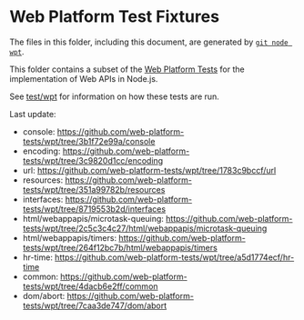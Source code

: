 # Web Platform Test Fixtures

The files in this folder, including this document,
are generated by [`git node wpt`][].

This folder contains a subset of the [Web Platform Tests][] for the
implementation of Web APIs in Node.js.

See [test/wpt](../../wpt/README.md) for information on how these tests are run.

Last update:

- console: https://github.com/web-platform-tests/wpt/tree/3b1f72e99a/console
- encoding: https://github.com/web-platform-tests/wpt/tree/3c9820d1cc/encoding
- url: https://github.com/web-platform-tests/wpt/tree/1783c9bccf/url
- resources: https://github.com/web-platform-tests/wpt/tree/351a99782b/resources
- interfaces: https://github.com/web-platform-tests/wpt/tree/8719553b2d/interfaces
- html/webappapis/microtask-queuing: https://github.com/web-platform-tests/wpt/tree/2c5c3c4c27/html/webappapis/microtask-queuing
- html/webappapis/timers: https://github.com/web-platform-tests/wpt/tree/264f12bc7b/html/webappapis/timers
- hr-time: https://github.com/web-platform-tests/wpt/tree/a5d1774ecf/hr-time
- common: https://github.com/web-platform-tests/wpt/tree/4dacb6e2ff/common
- dom/abort: https://github.com/web-platform-tests/wpt/tree/7caa3de747/dom/abort

[Web Platform Tests]: https://github.com/web-platform-tests/wpt
[`git node wpt`]: https://github.com/nodejs/node-core-utils/blob/master/docs/git-node.md#git-node-wpt
